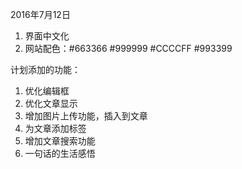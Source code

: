 2016年7月12日
1. 界面中文化
2. 网站配色：#663366 #999999 #CCCCFF #993399

计划添加的功能：
1. 优化编辑框
2. 优化文章显示
2. 增加图片上传功能，插入到文章
3. 为文章添加标签
4. 增加文章搜索功能
5. 一句话的生活感悟